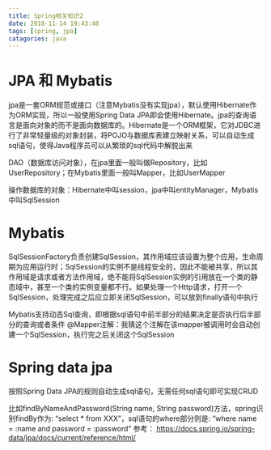 ```yaml
---
title: Spring相关知识2
date: 2018-11-14 19:43:48
tags: [spring, jpa]
catagories: java
---
```


# JPA 和 Mybatis
jpa是一套ORM规范或接口（注意Mybatis没有实现jpa），默认使用Hibernate作为ORM实现，所以一般使用Spring Data JPA即会使用Hibernate。jpa的查询语言是面向对象的而不是面向数据库的。Hibernate是一个ORM框架，它对JDBC进行了非常轻量级的对象封装，将POJO与数据库表建立映射关系，可以自动生成sql语句，使得Java程序员可以从繁琐的sql代码中解脱出来

DAO（数据库访问对象），在jpa里面一般叫做Repository，比如UserRepository；在Mybatis里面一般叫Mapper，比如UserMapper

操作数据库的对象：Hibernate中叫session，jpa中叫entityManager，Mybatis中叫SqlSession

# Mybatis
SqlSessionFactory负责创建SqlSession，其作用域应该设置为整个应用，生命周期为应用运行时；SqlSession的实例不是线程安全的，因此不能被共享，所以其作用域是请求或者方法作用域，绝不能将SqlSession实例的引用放在一个类的静态域中，甚至一个类的实例变量都不行。如果处理一个Http请求，打开一个SqlSession，处理完成之后应立即关闭SqlSession，可以放到finally语句中执行

Mybatis支持动态Sql查询，即根据sql语句中前半部分的结果决定是否执行后半部分的查询或者条件
@Mapper注解：我猜这个注解在该mapper被调用时会自动创建一个SqlSession，执行完之后关闭这个SqlSession

# Spring data jpa
按照Spring Data JPA的规则自动生成sql语句，无需任何sql语句即可实现CRUD

比如findByNameAndPassword(String name, String password)方法，spring识别findBy作为: “select * from XXX”，sql语句的where部分则是: “where name = :name and password = :password”
参考： https://docs.spring.io/spring-data/jpa/docs/current/reference/html/

